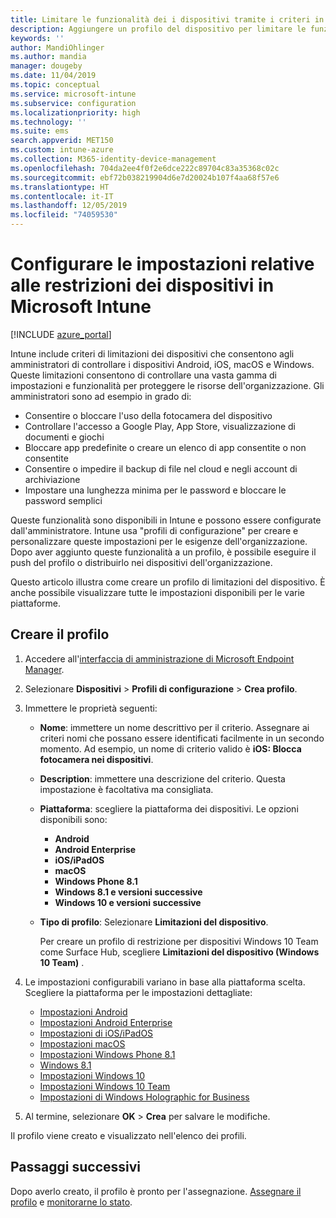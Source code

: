 ```yaml
---
title: Limitare le funzionalità dei i dispositivi tramite i criteri in Microsoft Intune - Azure | Microsoft Docs
description: Aggiungere un profilo del dispositivo per limitare le funzionalità dei dispositivi Android, macOS, iOS, iPadOS, Windows Phone e Windows 10 in Microsoft Intune
keywords: ''
author: MandiOhlinger
ms.author: mandia
manager: dougeby
ms.date: 11/04/2019
ms.topic: conceptual
ms.service: microsoft-intune
ms.subservice: configuration
ms.localizationpriority: high
ms.technology: ''
ms.suite: ems
search.appverid: MET150
ms.custom: intune-azure
ms.collection: M365-identity-device-management
ms.openlocfilehash: 704da2ee4f0f2e6dce222c89704c83a35368c02c
ms.sourcegitcommit: ebf72b038219904d6e7d20024b107f4aa68f57e6
ms.translationtype: HT
ms.contentlocale: it-IT
ms.lasthandoff: 12/05/2019
ms.locfileid: "74059530"
---
```

# <a name="configure-device-restriction-settings-in-microsoft-intune"></a>Configurare le impostazioni relative alle restrizioni dei dispositivi in Microsoft Intune

[!INCLUDE [azure_portal](../includes/azure_portal.md)]

Intune include criteri di limitazioni dei dispositivi che consentono agli amministratori di controllare i dispositivi Android, iOS, macOS e Windows. Queste limitazioni consentono di controllare una vasta gamma di impostazioni e funzionalità per proteggere le risorse dell'organizzazione. Gli amministratori sono ad esempio in grado di:

- Consentire o bloccare l'uso della fotocamera del dispositivo
- Controllare l'accesso a Google Play, App Store, visualizzazione di documenti e giochi
- Bloccare app predefinite o creare un elenco di app consentite o non consentite
- Consentire o impedire il backup di file nel cloud e negli account di archiviazione
- Impostare una lunghezza minima per le password e bloccare le password semplici

Queste funzionalità sono disponibili in Intune e possono essere configurate dall'amministratore. Intune usa "profili di configurazione" per creare e personalizzare queste impostazioni per le esigenze dell'organizzazione. Dopo aver aggiunto queste funzionalità a un profilo, è possibile eseguire il push del profilo o distribuirlo nei dispositivi dell'organizzazione.

Questo articolo illustra come creare un profilo di limitazioni del dispositivo. È anche possibile visualizzare tutte le impostazioni disponibili per le varie piattaforme.

## <a name="create-the-profile"></a>Creare il profilo

1. Accedere all'[interfaccia di amministrazione di Microsoft Endpoint Manager](https://go.microsoft.com/fwlink/?linkid=2109431).
2. Selezionare **Dispositivi** > **Profili di configurazione** > **Crea profilo**.
3. Immettere le proprietà seguenti:

    - **Nome**: immettere un nome descrittivo per il criterio. Assegnare ai criteri nomi che possano essere identificati facilmente in un secondo momento. Ad esempio, un nome di criterio valido è **iOS: Blocca fotocamera nei dispositivi**.
    - **Description**: immettere una descrizione del criterio. Questa impostazione è facoltativa ma consigliata.
    - **Piattaforma**: scegliere la piattaforma dei dispositivi. Le opzioni disponibili sono:  

        - **Android**
        - **Android Enterprise**
        - **iOS/iPadOS**
        - **macOS**
        - **Windows Phone 8.1**
        - **Windows 8.1 e versioni successive**
        - **Windows 10 e versioni successive**

    - **Tipo di profilo**: Selezionare **Limitazioni del dispositivo**.

        Per creare un profilo di restrizione per dispositivi Windows 10 Team come Surface Hub, scegliere **Limitazioni del dispositivo (Windows 10 Team)** .

4. Le impostazioni configurabili variano in base alla piattaforma scelta. Scegliere la piattaforma per le impostazioni dettagliate:

    - [Impostazioni Android](../device-restrictions-android.md)
    - [Impostazioni Android Enterprise](../device-restrictions-android-for-work.md)
    - [Impostazioni di iOS/iPadOS](device-restrictions-ios.md)
    - [Impostazioni macOS](device-restrictions-macos.md)
    - [Impostazioni Windows Phone 8.1](device-restrictions-windows-phone-8-1.md)
    - [Windows 8.1](device-restrictions-windows-8-1.md)
    - [Impostazioni Windows 10](device-restrictions-windows-10.md)
    - [Impostazioni Windows 10 Team](device-restrictions-windows-10-teams.md)
    - [Impostazioni di Windows Holographic for Business](device-restrictions-windows-holographic.md)

5. Al termine, selezionare **OK** > **Crea** per salvare le modifiche.

Il profilo viene creato e visualizzato nell'elenco dei profili.

## <a name="next-steps"></a>Passaggi successivi

Dopo averlo creato, il profilo è pronto per l'assegnazione. [Assegnare il profilo](../device-profile-assign.md) e [monitorarne lo stato](../device-profile-monitor.md).

<!--  Removing image as part of design review; retaining source until we known the disposition.

## Example of device restriction settings

In this high-level example, you'll create a device restriction policy that blocks the use of the built-in camera app on Android devices.

![How to disable the camera on Android devices](./media/device-restrictions-configure/disable-android-camera.png)

-->
